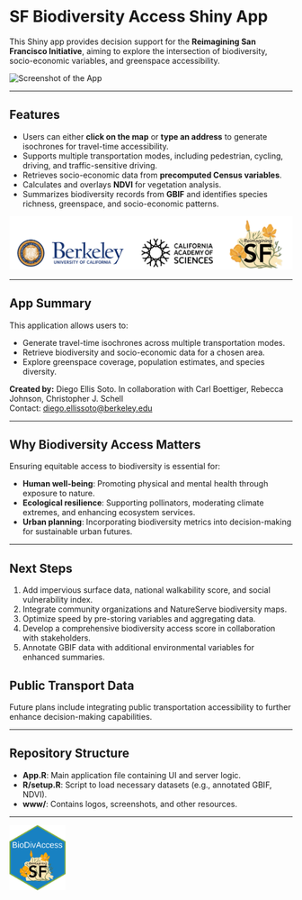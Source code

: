 # SF Biodiversity Access Shiny App

This Shiny app provides decision support for the **Reimagining San Francisco Initiative**, aiming to explore the intersection of biodiversity, socio-economic variables, and greenspace accessibility.

![Screenshot of the App](www/app_screenshot_1.png)

---

## Features

- Users can either **click on the map** or **type an address** to generate isochrones for travel-time accessibility.
- Supports multiple transportation modes, including pedestrian, cycling, driving, and traffic-sensitive driving.
- Retrieves socio-economic data from **precomputed Census variables**.
- Calculates and overlays **NDVI** for vegetation analysis.
- Summarizes biodiversity records from **GBIF** and identifies species richness, greenspace, and socio-economic patterns.

![Combined Logos](www/Combined_logos.png)

---

## App Summary

This application allows users to:

- Generate travel-time isochrones across multiple transportation modes.
- Retrieve biodiversity and socio-economic data for a chosen area.
- Explore greenspace coverage, population estimates, and species diversity.

**Created by:**
Diego Ellis Soto. In collaboration with Carl Boettiger, Rebecca Johnson, Christopher J. Schell  
Contact: diego.ellissoto@berkeley.edu  

---


## Why Biodiversity Access Matters

Ensuring equitable access to biodiversity is essential for:

- **Human well-being**: Promoting physical and mental health through exposure to nature.
- **Ecological resilience**: Supporting pollinators, moderating climate extremes, and enhancing ecosystem services.
- **Urban planning**: Incorporating biodiversity metrics into decision-making for sustainable urban futures.

---

## Next Steps

1. Add impervious surface data, national walkability score, and social vulnerability index.
2. Integrate community organizations and NatureServe biodiversity maps.
3. Optimize speed by pre-storing variables and aggregating data.
4. Develop a comprehensive biodiversity access score in collaboration with stakeholders.
5. Annotate GBIF data with additional environmental variables for enhanced summaries.

## Public Transport Data

Future plans include integrating public transportation accessibility to further enhance decision-making capabilities.

---

## Repository Structure

- **App.R**: Main application file containing UI and server logic.
- **R/setup.R**: Script to load necessary datasets (e.g., annotated GBIF, NDVI).
- **www/**: Contains logos, screenshots, and other resources.

---

<img src="www/hexbin_RSF_logo.png" width="100">
